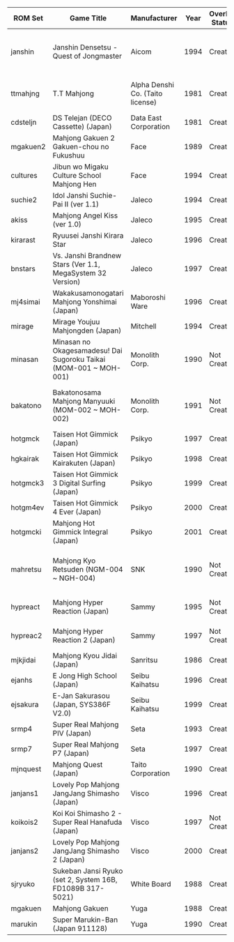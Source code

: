 <!-- fbneo_games -->

|ROM Set|Game Title|Manufacturer|Year|Overlay Status|Notes|
|---|---|---|---|---|---|
|janshin|Janshin Densetsu - Quest of Jongmaster|Aicom|1994|Created|NeoGeo can use Joystick via DIP switch|
|ttmahjng|T.T Mahjong|Alpha Denshi Co. (Taito license)|1981|Created|Alternative for non-working jongpute|
|cdsteljn|DS Telejan (DECO Cassette) (Japan)|Data East Corporation|1981|Created||
|mgakuen2|Mahjong Gakuen 2 Gakuen-chou no Fukushuu|Face|1989|Created||
|cultures|Jibun wo Migaku Culture School Mahjong Hen|Face|1994|Created||
|suchie2|Idol Janshi Suchie-Pai II (ver 1.1)|Jaleco|1994|Created||
|akiss|Mahjong Angel Kiss (ver 1.0)|Jaleco|1995|Created||
|kirarast|Ryuusei Janshi Kirara Star|Jaleco|1996|Created||
|bnstars|Vs. Janshi Brandnew Stars (Ver 1.1, MegaSystem 32 Version)|Jaleco|1997|Created|Alternative for non-working bnstars1|
|mj4simai|Wakakusamonogatari Mahjong Yonshimai (Japan)|Maboroshi Ware|1996|Created||
|mirage|Mirage Youjuu Mahjongden (Japan)|Mitchell|1994|Created||
|minasan|Minasan no Okagesamadesu! Dai Sugoroku Taikai (MOM-001 ~ MOH-001)|Monolith Corp.|1990|Not Created|NeoGeo can use Joystick via DIP switch|
|bakatono|Bakatonosama Mahjong Manyuuki (MOM-002 ~ MOH-002)|Monolith Corp.|1991|Not Created|NeoGeo can use Joystick via DIP switch|
|hotgmck|Taisen Hot Gimmick (Japan)|Psikyo|1997|Created||
|hgkairak|Taisen Hot Gimmick Kairakuten (Japan)|Psikyo|1998|Created||
|hotgmck3|Taisen Hot Gimmick 3 Digital Surfing (Japan)|Psikyo|1999|Created||
|hotgm4ev|Taisen Hot Gimmick 4 Ever (Japan)|Psikyo|2000|Created||
|hotgmcki|Mahjong Hot Gimmick Integral (Japan)|Psikyo|2001|Created||
|mahretsu|Mahjong Kyo Retsuden (NGM-004 ~ NGH-004)|SNK|1990|Not Created|NeoGeo can use Joystick via DIP switch|
|hypreact|Mahjong Hyper Reaction (Japan)|Sammy|1995|Not Created|Gamepad mode available|
|hypreac2|Mahjong Hyper Reaction 2 (Japan)|Sammy|1997|Not Created|Gamepad mode available|
|mjkjidai|Mahjong Kyou Jidai (Japan)|Sanritsu|1986|Created||
|ejanhs|E Jong High School (Japan)|Seibu Kaihatsu|1996|Created||
|ejsakura|E-Jan Sakurasou (Japan, SYS386F V2.0)|Seibu Kaihatsu|1999|Created||
|srmp4|Super Real Mahjong PIV (Japan)|Seta|1993|Created||
|srmp7|Super Real Mahjong P7 (Japan)|Seta|1997|Created||
|mjnquest|Mahjong Quest (Japan)|Taito Corporation|1990|Created||
|janjans1|Lovely Pop Mahjong JangJang Shimasho (Japan)|Visco|1996|Created||
|koikois2|Koi Koi Shimasho 2 - Super Real Hanafuda (Japan)|Visco|1997|Not Created|Gamepad mode available|
|janjans2|Lovely Pop Mahjong JangJang Shimasho 2 (Japan)|Visco|2000|Created||
|sjryuko|Sukeban Jansi Ryuko (set 2, System 16B, FD1089B 317-5021)|White Board|1988|Created||
|mgakuen|Mahjong Gakuen|Yuga|1988|Created||
|marukin|Super Marukin-Ban (Japan 911128)|Yuga|1990|Created||

<!-- /fbneo_games -->
